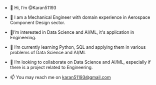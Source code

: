 - 👋 Hi, I’m @Karan51193

- 👀 I am a Mechanical Engineer with domain experience in Aerospace Component Design sector.
- 👀I’m interested in Data Science and AI/ML, it's application in Engineering.
- 🌱 I’m currently learning Python, SQL and applying them in various problems of Data Science and AI/ML
- 💞️ I’m looking to collaborate on Data Science and AI/ML, especially if there is a project related to Engineering.
- 📫 You may reach me on karan51193@gmail.com

<!---
Karan51193/Karan51193 is a ✨ special ✨ repository because its `README.md` (this file) appears on your GitHub profile.
You can click the Preview link to take a look at your changes.
--->
